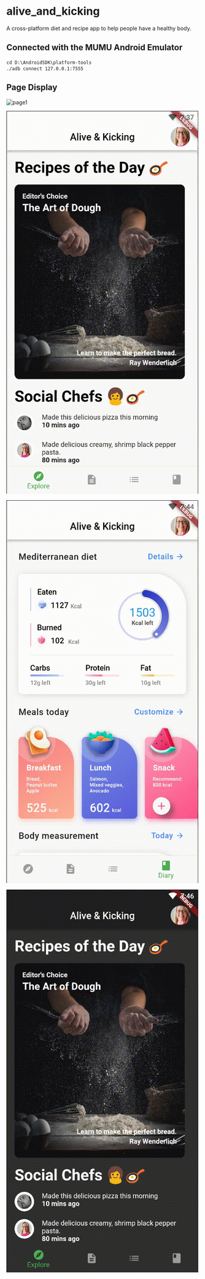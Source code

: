 # alive_and_kicking

A cross-platform diet and recipe app to help people have a healthy body.

## Connected with the MUMU Android Emulator

```shell
cd D:\AndroidSDK\platform-tools
./adb connect 127.0.0.1:7555
```

## Page Display
![page1](./pics/1.gif)

![page1](./pics/2.gif)

![page1](./pics/3.gif)

![page1](./pics/4.gif)


